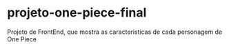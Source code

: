 # projeto-one-piece-final
Projeto de FrontEnd, que mostra as caracteristicas de cada personagem de One Piece